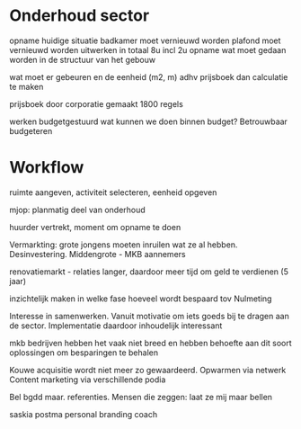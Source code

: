 # Onderhoud sector

opname huidige situatie
badkamer moet vernieuwd worden
plafond moet vernieuwd worden
uitwerken in totaal 8u incl 2u opname
wat moet gedaan worden in de structuur van het gebouw

wat moet er gebeuren en de eenheid (m2, m)
adhv prijsboek dan calculatie te maken

prijsboek door corporatie gemaakt
1800 regels

werken budgetgestuurd
wat kunnen we doen binnen budget? Betrouwbaar budgeteren

# Workflow

ruimte aangeven, activiteit selecteren, eenheid opgeven

mjop: planmatig deel van onderhoud

huurder vertrekt, moment om opname te doen

Vermarkting: grote jongens moeten inruilen wat ze al hebben. Desinvestering. Middengrote - MKB aannemers

renovatiemarkt - relaties langer, daardoor meer tijd om geld te verdienen (5 jaar)

inzichtelijk maken in welke fase hoeveel wordt bespaard tov Nulmeting

Interesse in samenwerken. Vanuit motivatie om iets goeds bij te dragen aan de sector. Implementatie daardoor inhoudelijk interessant

mkb bedrijven hebben het vaak niet breed en hebben behoefte aan dit soort oplossingen om besparingen te behalen

Kouwe acquisitie wordt niet meer zo gewaardeerd. Opwarmen via netwerk
Content marketing via verschillende podia

Bel bgdd maar. referenties. Mensen die zeggen: laat ze mij maar bellen

saskia postma personal branding coach
